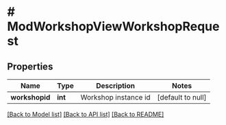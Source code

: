 # # ModWorkshopViewWorkshopRequest

## Properties

Name | Type | Description | Notes
------------ | ------------- | ------------- | -------------
**workshopid** | **int** | Workshop instance id | [default to null]

[[Back to Model list]](../../README.md#models) [[Back to API list]](../../README.md#endpoints) [[Back to README]](../../README.md)
